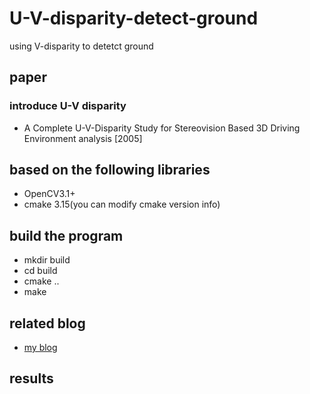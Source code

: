 # U-V-disparity-detect-ground
using V-disparity to detetct ground
## paper
  ### introduce U-V disparity
* A Complete U-V-Disparity Study for Stereovision Based 3D Driving Environment analysis [2005] 
## based on the following libraries
* OpenCV3.1+
* cmake 3.15(you can modify cmake version info)
## build the program
* mkdir build 
* cd build
* cmake ..
* make
## related blog
* [my blog](https://blog.csdn.net/He3he3he/article/details/105542815)
## results
